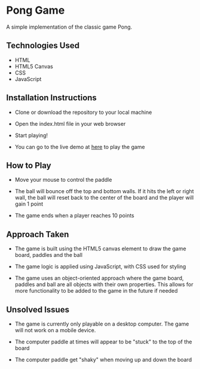 # Pong Game

A simple implementation of the classic game Pong.

## Technologies Used

- HTML
- HTML5 Canvas
- CSS
- JavaScript

## Installation Instructions

- Clone or download the repository to your local machine

- Open the index.html file in your web browser

- Start playing!

- You can go to the live demo at [here](https://imanidev.github.io/pong_game/) to play the game


## How to Play

- Move your mouse to control the paddle

- The ball will bounce off the top and bottom walls. If it hits the left or right wall, the ball will reset back to the center of the board and the player will gain 1 point

- The game ends when a player reaches 10 points

## Approach Taken

- The game is built using the HTML5 canvas element to draw the game board, paddles and the ball
  
- The game logic is applied using JavaScript, with CSS used for styling
  
- The game uses an object-oriented approach where the game board, paddles and ball are all objects  with their own properties. This allows for more functionality to be added to the game in the future if needed
  
## Unsolved Issues

- The game is currently only playable on a desktop computer. The game will not work on a mobile device.

- The computer paddle at times will appear to be "stuck" to the top of the board

- The computer paddle get "shaky" when moving up and down the board
  